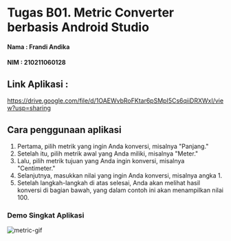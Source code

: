 # Tugas B01. Metric Converter berbasis Android Studio
#### Nama : Frandi Andika
#### NIM : 210211060128

## Link Aplikasi :
https://drive.google.com/file/d/1OAEWvbRoFKtar6pSMpI5Cs6qiiDRXWxI/view?usp=sharing

## Cara penggunaan aplikasi
1. Pertama, pilih metrik yang ingin Anda konversi, misalnya "Panjang."
2. Setelah itu, pilih metrik awal yang Anda miliki, misalnya "Meter."
3. Lalu, pilih metrik tujuan yang Anda ingin konversi, misalnya "Centimeter."
4. Selanjutnya, masukkan nilai yang ingin Anda konversi, misalnya angka 1.
5. Setelah langkah-langkah di atas selesai, Anda akan melihat hasil konversi di bagian bawah, yang dalam contoh ini akan menampilkan nilai 100.

### Demo Singkat Aplikasi
![metric-gif](https://github.com/Frax404NF/Metric-Converter-Frandi-Andika-Android-Studio/assets/89787553/26611a91-c9c4-48da-a72d-ef629077a9a4)
